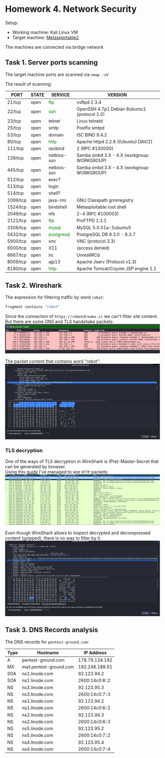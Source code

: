 # Homework 4. Network Security

Setup:

- Working machine: Kali Linux VM
- Target machine: [Metasploitable2](https://sourceforge.net/projects/metasploitable/files/Metasploitable2/)

The machines are connected via bridge network

## Task 1. Server ports scanning

The target machine ports are scanned via `nmap -sV`

The result of scanning:

| PORT     | STATE | SERVICE                                     | VERSION                                      |
| -------- | ----- | ------------------------------------------- | -------------------------------------------- |
| 21/tcp   | open  | <span style="color:green">ftp</span>        | vsftpd 2.3.4                                 |
| 22/tcp   | open  | <span style="color:green">ssh</span>        | OpenSSH 4.7p1 Debian 8ubuntu1 (protocol 2.0) |
| 23/tcp   | open  | telnet                                      | Linux telnetd                                |
| 25/tcp   | open  | smtp                                        | Postfix smtpd                                |
| 53/tcp   | open  | domain                                      | ISC BIND 9.4.2                               |
| 80/tcp   | open  | <span style="color:green">http</span>       | Apache httpd 2.2.8 ((Ubuntu) DAV/2)          |
| 111/tcp  | open  | rpcbind                                     | 2 (RPC #100000)                              |
| 139/tcp  | open  | netbios-ssn                                 | Samba smbd 3.X - 4.X (workgroup: WORKGROUP)  |
| 445/tcp  | open  | netbios-ssn                                 | Samba smbd 3.X - 4.X (workgroup: WORKGROUP)  |
| 512/tcp  | open  | exec?                                       |                                              |
| 513/tcp  | open  | login                                       |                                              |
| 514/tcp  | open  | shell?                                      |                                              |
| 1099/tcp | open  | java-rmi                                    | GNU Classpath grmiregistry                   |
| 1524/tcp | open  | bindshell                                   | Metasploitable root shell                    |
| 2049/tcp | open  | nfs                                         | 2-4 (RPC #100003)                            |
| 2121/tcp | open  | <span style="color:green">ftp</span>        | ProFTPD 1.3.1                                |
| 3306/tcp | open  | <span style="color:green">mysql</span>      | MySQL 5.0.51a-3ubuntu5                       |
| 5432/tcp | open  | <span style="color:green">postgresql</span> | PostgreSQL DB 8.3.0 - 8.3.7                  |
| 5900/tcp | open  | vnc                                         | VNC (protocol 3.3)                           |
| 6000/tcp | open  | X11                                         | (access denied)                              |
| 6667/tcp | open  | irc                                         | UnrealIRCd                                   |
| 8009/tcp | open  | ajp13                                       | Apache Jserv (Protocol v1.3)                 |
| 8180/tcp | open  | <span style="color:green">http</span>       | Apache Tomcat/Coyote JSP engine 1.1          |

## Task 2. Wireshark

The expression for filtering traffic by word `robot`:

```bash
fragment contains "robot"
```

Since the connection of `https://robotdreams.cc` we can't filter site content. But there are some DNS and TLS handshake packets:
![alt text](filtered_packets.png)

The packet content that contains word "robot":
![alt text](packet_content.png)

### TLS decryption

One of the ways of TLS decryption in WireShark is (Pre)-Master-Secret
that can be generated by browser.  
Using this [guide](https://wiki.wireshark.org/TLS#using-the-pre-master-secret)
I've managed to see `HTTP` packets:
![alt text](http_packets.png)

Even though WireShark allows to inspect decrypted and decompressed content (gzipped), there is no way to filter by it.
![alt text](decomressed_packet.png)

## Task 3. DNS Records analysis

The DNS records for `pentest-ground.com`:

| Type | Hostname                | IP Address     |
| ---- | ----------------------- | -------------- |
| A    | pentest-ground.com      | 178.79.134.182 |
| MX   | mail.pentest-ground.com | 192.248.188.61 |
| SOA  | ns1.linode.com          | 92.123.94.2    |
| SOA  | ns1.linode.com          | 2600:14c0:6::2 |
| NS   | ns3.linode.com          | 92.123.95.3    |
| NS   | ns3.linode.com          | 2600:14c0:7::3 |
| NS   | ns1.linode.com          | 92.123.94.2    |
| NS   | ns1.linode.com          | 2600:14c0:6::2 |
| NS   | ns2.linode.com          | 92.123.94.3    |
| NS   | ns2.linode.com          | 2600:14c0:6::3 |
| NS   | ns5.linode.com          | 92.123.95.2    |
| NS   | ns5.linode.com          | 2600:14c0:7::2 |
| NS   | ns4.linode.com          | 92.123.95.4    |
| NS   | ns4.linode.com          | 2600:14c0:7::4 |
